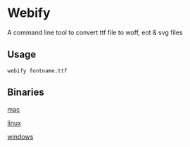 # Webify

A command line tool to convert ttf file to woff, eot & svg files

## Usage

    webify fontname.ttf

## Binaries

[mac](https://sourceforge.net/projects/webify/files/mac/webify/download)

[linux](https://sourceforge.net/projects/webify/files/linux/webify/download)

[windows](https://sourceforge.net/projects/webify/files/windows/webify.exe/download)

